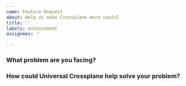 ```yaml
---
name: Feature Request
about: Help us make Crossplane more useful
title: ''
labels: enhancement
assignees: ''

---
```


### What problem are you facing?
<!--
Please tell us a little about your use case - it's okay if it's hypothetical!
Leading with this context helps frame the feature request so we can ensure we
implement it sensibly.
--->

### How could Universal Crossplane help solve your problem?
<!--
Let us know how you think Universal Crossplane could help with your use case. 
-->
